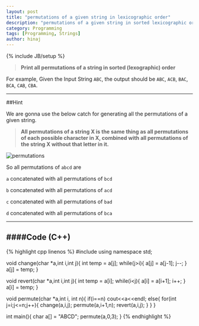 ```yaml
---
layout: post
title: "permutations of a given string in lexicographic order"
description: "permutations of a given string in sorted lexicographic order"
category: Programming
tags: [Programming, Strings]
author: hinaj
---
```

{% include JB/setup %}

> __Print all permutations of a string in sorted (lexographic) order__

For example, Given the Input String `ABC`, the output should be `ABC`, `ACB`, `BAC`, `BCA`, `CAB`, `CBA`.

---

##Hint

We are gonna use the below catch for generating all the permutations of a given string.

> __All permutations of a string X is the same thing as all permutations of each possible character in X, combined with all permutations of the string X without that letter in it.__


![permutations]({{http://aakash01.github.io}}/assets/images/Permutation.png)

So all permutations of `abcd` are

 `a` concatenated with all permutations of `bcd`

 `b` concatenated with all permutations of `acd`

 `c` concatenated with all permutations of `bad`

 `d` concatenated with all permutations of `bca`



 -------------



####Code (C++)
------------------
{% highlight cpp linenos %}
#include<iostream>
using namespace std;

void change(char *a,int i,int j){
	int temp = a[j];
	while(j>i){
		a[j] = a[j-1];
		j--;
	}
	a[j] = temp;
}

void revert(char *a,int i,int j){
	int temp = a[i];
	while(i<j){
		a[i] = a[i+1];
		i++;
	}
	a[i] = temp;
}

void permute(char *a,int i, int n){
	if(i==n)
	cout<<a<<endl;
	else{
		for(int j=i;j<=n;j++){
		change(a,i,j);
		permute(a,i+1,n);
		revert(a,i,j);
		}
	}
}

int main(){
	char a[] = "ABCD";
	permute(a,0,3);
}
{% endhighlight %}